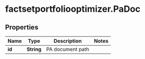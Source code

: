 # factsetportfoliooptimizer.PaDoc

## Properties

Name | Type | Description | Notes
------------ | ------------- | ------------- | -------------
**id** | **String** | PA document path | 


